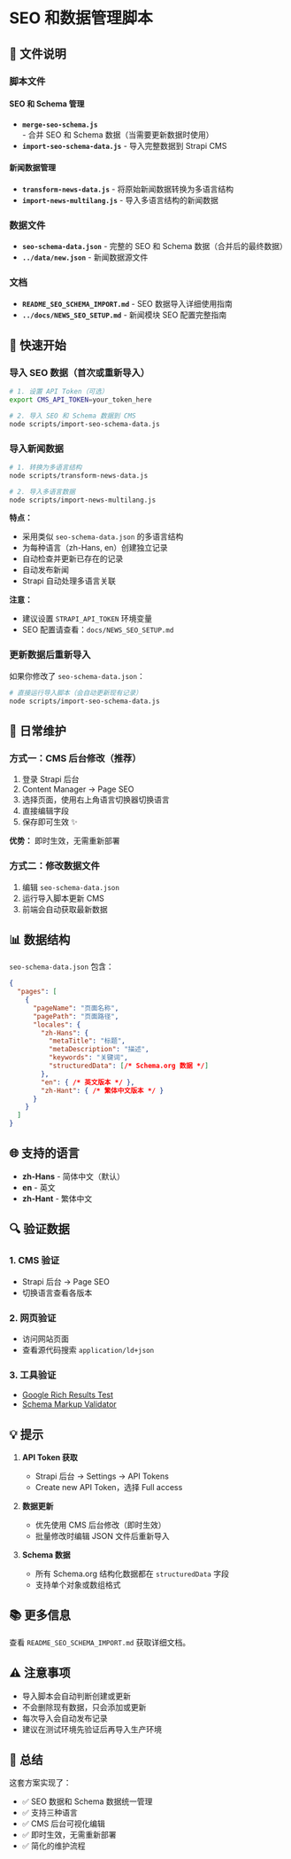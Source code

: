 # SEO 和数据管理脚本

## 📁 文件说明

### 脚本文件

#### SEO 和 Schema 管理
- **`merge-seo-schema.js`** - 合并 SEO 和 Schema 数据（当需要更新数据时使用）
- **`import-seo-schema-data.js`** - 导入完整数据到 Strapi CMS

#### 新闻数据管理
- **`transform-news-data.js`** - 将原始新闻数据转换为多语言结构
- **`import-news-multilang.js`** - 导入多语言结构的新闻数据

### 数据文件

- **`seo-schema-data.json`** - 完整的 SEO 和 Schema 数据（合并后的最终数据）
- **`../data/new.json`** - 新闻数据源文件

### 文档

- **`README_SEO_SCHEMA_IMPORT.md`** - SEO 数据导入详细使用指南
- **`../docs/NEWS_SEO_SETUP.md`** - 新闻模块 SEO 配置完整指南

## 🚀 快速开始

### 导入 SEO 数据（首次或重新导入）

```bash
# 1. 设置 API Token（可选）
export CMS_API_TOKEN=your_token_here

# 2. 导入 SEO 和 Schema 数据到 CMS
node scripts/import-seo-schema-data.js
```

### 导入新闻数据

```bash
# 1. 转换为多语言结构
node scripts/transform-news-data.js

# 2. 导入多语言数据
node scripts/import-news-multilang.js
```

**特点：**
- 采用类似 `seo-schema-data.json` 的多语言结构
- 为每种语言（zh-Hans, en）创建独立记录
- 自动检查并更新已存在的记录
- 自动发布新闻
- Strapi 自动处理多语言关联

**注意：** 
- 建议设置 `STRAPI_API_TOKEN` 环境变量
- SEO 配置请查看：`docs/NEWS_SEO_SETUP.md`

### 更新数据后重新导入

如果你修改了 `seo-schema-data.json`：

```bash
# 直接运行导入脚本（会自动更新现有记录）
node scripts/import-seo-schema-data.js
```

## 📝 日常维护

### 方式一：CMS 后台修改（推荐）

1. 登录 Strapi 后台
2. Content Manager → Page SEO
3. 选择页面，使用右上角语言切换器切换语言
4. 直接编辑字段
5. 保存即可生效 ✨

**优势：** 即时生效，无需重新部署

### 方式二：修改数据文件

1. 编辑 `seo-schema-data.json`
2. 运行导入脚本更新 CMS
3. 前端会自动获取最新数据

## 📊 数据结构

`seo-schema-data.json` 包含：

```json
{
  "pages": [
    {
      "pageName": "页面名称",
      "pagePath": "页面路径",
      "locales": {
        "zh-Hans": {
          "metaTitle": "标题",
          "metaDescription": "描述",
          "keywords": "关键词",
          "structuredData": [/* Schema.org 数据 */]
        },
        "en": { /* 英文版本 */ },
        "zh-Hant": { /* 繁体中文版本 */ }
      }
    }
  ]
}
```

## 🌐 支持的语言

- **zh-Hans** - 简体中文（默认）
- **en** - 英文
- **zh-Hant** - 繁体中文

## 🔍 验证数据

### 1. CMS 验证
- Strapi 后台 → Page SEO
- 切换语言查看各版本

### 2. 网页验证
- 访问网站页面
- 查看源代码搜索 `application/ld+json`

### 3. 工具验证
- [Google Rich Results Test](https://search.google.com/test/rich-results)
- [Schema Markup Validator](https://validator.schema.org/)

## 💡 提示

1. **API Token 获取**
   - Strapi 后台 → Settings → API Tokens
   - Create new API Token，选择 Full access

2. **数据更新**
   - 优先使用 CMS 后台修改（即时生效）
   - 批量修改时编辑 JSON 文件后重新导入

3. **Schema 数据**
   - 所有 Schema.org 结构化数据都在 `structuredData` 字段
   - 支持单个对象或数组格式

## 📚 更多信息

查看 `README_SEO_SCHEMA_IMPORT.md` 获取详细文档。

## ⚠️ 注意事项

- 导入脚本会自动判断创建或更新
- 不会删除现有数据，只会添加或更新
- 每次导入会自动发布记录
- 建议在测试环境先验证后再导入生产环境

## 🎉 总结

这套方案实现了：
- ✅ SEO 数据和 Schema 数据统一管理
- ✅ 支持三种语言
- ✅ CMS 后台可视化编辑
- ✅ 即时生效，无需重新部署
- ✅ 简化的维护流程

